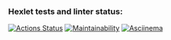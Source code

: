 ### Hexlet tests and linter status:
[![Actions Status](https://github.com/SnawBilly/python-project-49/actions/workflows/hexlet-check.yml/badge.svg)](https://github.com/SnawBilly/python-project-49/actions)
[![Maintainability](https://api.codeclimate.com/v1/badges/8e382d7c95fc535d26a3/maintainability)](https://codeclimate.com/github/SnawBilly/python-project-49/maintainability)
[![Asciinema](https://asciinema.org/a/wjCMd5lsUvmfIvS81gJX7ranw)](https://asciinema.org/a/AdDJRV2qXulVxrQtwoyJ9PL6D)
